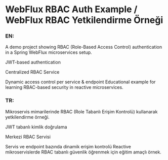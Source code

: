 # WebFlux RBAC Auth Example / WebFlux RBAC Yetkilendirme Örneği

### EN:
A demo project showing RBAC (Role-Based Access Control) authentication in a Spring WebFlux microservices setup.

JWT-based authentication

Centralized RBAC Service

Dynamic access control per service & endpoint
Educational example for learning RBAC-based security in reactive microservices.

### TR:
Mikroservis mimarilerinde RBAC (Role Tabanlı Erişim Kontrolü) kullanarak yetkilendirme örneği.

JWT tabanlı kimlik doğrulama

Merkezi RBAC Servisi

Servis ve endpoint bazında dinamik erişim kontrolü
Reactive mikroservislerde RBAC tabanlı güvenlik öğrenmek için eğitim amaçlı örnek.

